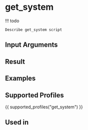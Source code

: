 

# get_system

<!-- prettier-ignore -->
!!! todo

    Describe get_system script

## Input Arguments

## Result

## Examples

## Supported Profiles

{{ supported_profiles("get_system") }}

## Used in

